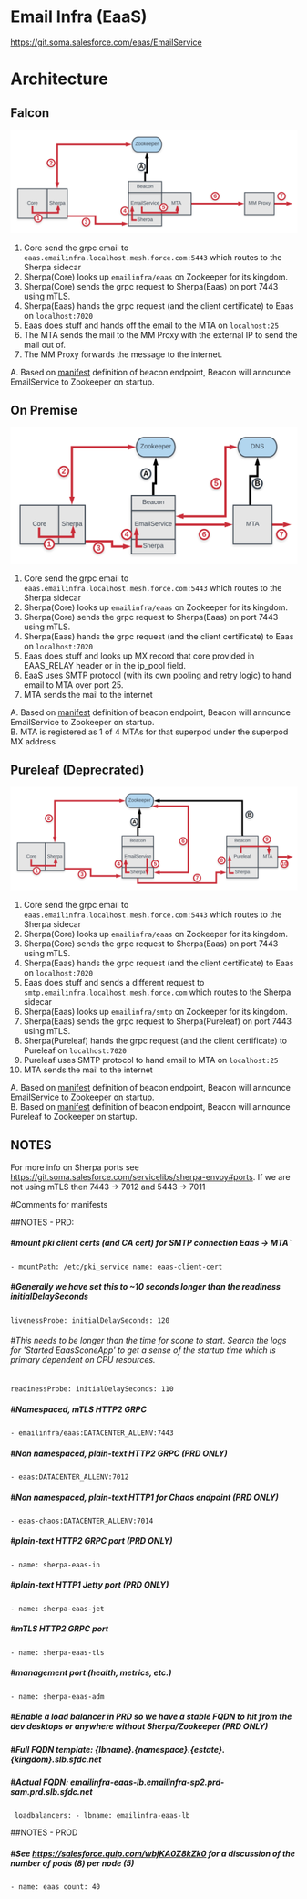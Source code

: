 # Email Infra (EaaS)

https://git.soma.salesforce.com/eaas/EmailService

# Architecture
## Falcon

![Falcon](images/Falcon.png)
1. Core send the grpc email to `eaas.emailinfra.localhost.mesh.force.com:5443` which routes to the Sherpa sidecar
1. Sherpa(Core) looks up `emailinfra/eaas` on Zookeeper for its kingdom.
1. Sherpa(Core) sends the grpc request to Sherpa(Eaas) on port 7443 using mTLS.
1. Sherpa(Eaas) hands the grpc request (and the client certificate) to Eaas on `localhost:7020`
1. Eaas does stuff and hands off the email to the MTA on `localhost:25`
1. The MTA sends the mail to the MM Proxy with the external IP to send the mail out of.
1. The MM Proxy forwards the message to the internet.

A. Based on [manifest](https://git.soma.salesforce.com/sam/manifests/blob/4b0e0981240e232a872393956e6c48ef7d6bce28/apps/team/EmailInfra/eaas/manifest.yaml#L60) definition of beacon endpoint, Beacon will announce EmailService to Zookeeper on startup.   

## On Premise

![On Premise](images/On-prem.png)
1. Core send the grpc email to `eaas.emailinfra.localhost.mesh.force.com:5443` which routes to the Sherpa sidecar
1. Sherpa(Core) looks up `emailinfra/eaas` on Zookeeper for its kingdom.
1. Sherpa(Core) sends the grpc request to Sherpa(Eaas) on port 7443 using mTLS.
1. Sherpa(Eaas) hands the grpc request (and the client certificate) to Eaas on `localhost:7020`
1. Eaas does stuff and looks up MX record that core provided in EAAS_RELAY header or in the ip_pool field.
1. EaaS uses SMTP protocol (with its own pooling and retry logic) to hand email to MTA over port 25.
1. MTA sends the mail to the internet

A. Based on [manifest](https://git.soma.salesforce.com/sam/manifests/blob/4b0e0981240e232a872393956e6c48ef7d6bce28/apps/team/EmailInfra/eaas/manifest.yaml#L60) definition of beacon endpoint, Beacon will announce EmailService to Zookeeper on startup.   
B. MTA is registered as 1 of 4 MTAs for that superpod under the superpod MX address

## Pureleaf (Deprecrated)

![Pureleaf](images/Pureleaf.png)

1. Core send the grpc email to `eaas.emailinfra.localhost.mesh.force.com:5443` which routes to the Sherpa sidecar
1. Sherpa(Core) looks up `emailinfra/eaas` on Zookeeper for its kingdom.
1. Sherpa(Core) sends the grpc request to Sherpa(Eaas) on port 7443 using mTLS.
1. Sherpa(Eaas) hands the grpc request (and the client certificate) to Eaas on `localhost:7020`
1. Eaas does stuff and sends a different request to `smtp.emailinfra.localhost.mesh.force.com` which routes to the Sherpa sidecar
1. Sherpa(Eaas) looks up `emailinfra/smtp` on Zookeeper for its kingdom.
1. Sherpa(Eaas) sends the grpc request to Sherpa(Pureleaf) on port 7443 using mTLS.
1. Sherpa(Pureleaf) hands the grpc request (and the client certificate) to Pureleaf on `localhost:7020`
1. Pureleaf uses SMTP protocol to hand email to MTA on `localhost:25`
1. MTA sends the mail to the internet

A. Based on [manifest](https://git.soma.salesforce.com/sam/manifests/blob/4b0e0981240e232a872393956e6c48ef7d6bce28/apps/team/EmailInfra/eaas/manifest.yaml#L60) definition of beacon endpoint, Beacon will announce EmailService to Zookeeper on startup.  
B. Based on [manifest](https://git.soma.salesforce.com/sam/manifests/blob/master/apps/team/EmailInfra/pureleaf-gcp/manifest.yaml) definition of beacon endpoint, Beacon will announce Pureleaf to Zookeeper on startup.

## NOTES

For more info on Sherpa ports see https://git.soma.salesforce.com/servicelibs/sherpa-envoy#ports.
If we are not using mTLS then 7443 -> 7012 and 5443 -> 7011

#Comments for manifests

##NOTES - PRD:

##### #mount pki client certs (and CA cert) for SMTP connection Eaas -> MTA`
`- mountPath: /etc/pki_service
name: eaas-client-cert`

##### #Generally we have set this to ~10 seconds longer than the readiness initialDelaySeconds
`livenessProbe:
	initialDelaySeconds: 120`

###### #This needs to be longer than the time for scone to start. Search the logs for 'Started EaasSconeApp' to get a sense of the startup time which is primary dependent on CPU resources.
`readinessProbe:
	initialDelaySeconds: 110`

##### #Namespaced, mTLS HTTP2 GRPC
`- emailinfra/eaas:DATACENTER_ALLENV:7443`

##### #Non namespaced, plain-text HTTP2 GRPC (PRD ONLY)
`- eaas:DATACENTER_ALLENV:7012`

##### #Non namespaced, plain-text HTTP1 for Chaos endpoint (PRD ONLY)
`- eaas-chaos:DATACENTER_ALLENV:7014`

##### #plain-text HTTP2 GRPC port (PRD ONLY)
`- name: sherpa-eaas-in`

##### #plain-text HTTP1 Jetty port (PRD ONLY)
`- name: sherpa-eaas-jet`

##### #mTLS HTTP2 GRPC port
`- name: sherpa-eaas-tls`

##### #management port (health, metrics, etc.)
`- name: sherpa-eaas-adm`

##### #Enable a load balancer in PRD so we have a stable FQDN to hit from the dev desktops or anywhere without Sherpa/Zookeeper (PRD ONLY)
##### #Full FQDN template: {lbname}.{namespace}.{estate}.{kingdom}.slb.sfdc.net
##### #Actual FQDN: emailinfra-eaas-lb.emailinfra-sp2.prd-sam.prd.slb.sfdc.net
` loadbalancers: - lbname: emailinfra-eaas-lb`

##NOTES - PROD

##### #See https://salesforce.quip.com/wbjKA0Z8kZk0 for a discussion of the number of pods (8) per node (5)
`- name: eaas count: 40`
